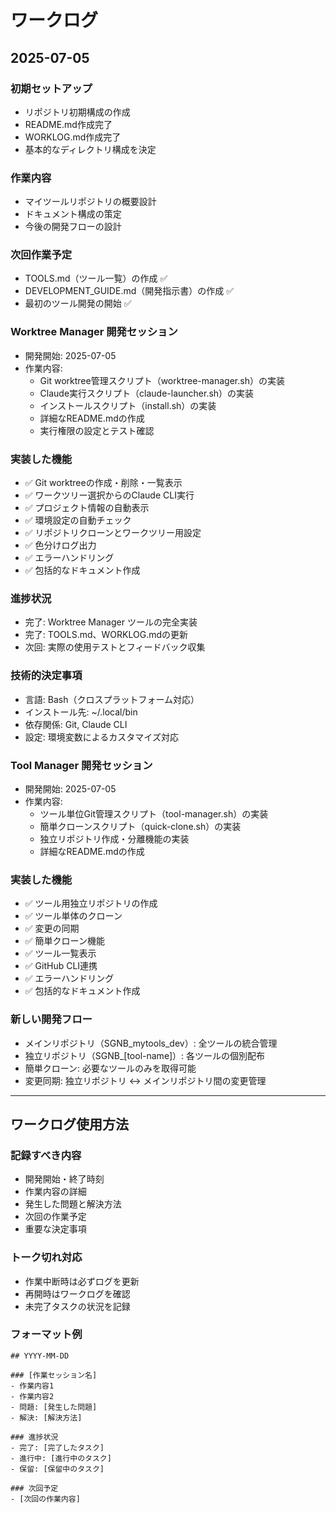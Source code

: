 # ワークログ

## 2025-07-05

### 初期セットアップ
- リポジトリ初期構成の作成
- README.md作成完了
- WORKLOG.md作成完了
- 基本的なディレクトリ構成を決定

### 作業内容
- マイツールリポジトリの概要設計
- ドキュメント構成の策定
- 今後の開発フローの設計

### 次回作業予定
- TOOLS.md（ツール一覧）の作成 ✅
- DEVELOPMENT_GUIDE.md（開発指示書）の作成 ✅
- 最初のツール開発の開始 ✅

### Worktree Manager 開発セッション
- 開発開始: 2025-07-05
- 作業内容:
  - Git worktree管理スクリプト（worktree-manager.sh）の実装
  - Claude実行スクリプト（claude-launcher.sh）の実装
  - インストールスクリプト（install.sh）の実装
  - 詳細なREADME.mdの作成
  - 実行権限の設定とテスト確認

### 実装した機能
- ✅ Git worktreeの作成・削除・一覧表示
- ✅ ワークツリー選択からのClaude CLI実行
- ✅ プロジェクト情報の自動表示
- ✅ 環境設定の自動チェック
- ✅ リポジトリクローンとワークツリー用設定
- ✅ 色分けログ出力
- ✅ エラーハンドリング
- ✅ 包括的なドキュメント作成

### 進捗状況
- 完了: Worktree Manager ツールの完全実装
- 完了: TOOLS.md、WORKLOG.mdの更新
- 次回: 実際の使用テストとフィードバック収集

### 技術的決定事項
- 言語: Bash（クロスプラットフォーム対応）
- インストール先: ~/.local/bin
- 依存関係: Git, Claude CLI
- 設定: 環境変数によるカスタマイズ対応

### Tool Manager 開発セッション
- 開発開始: 2025-07-05
- 作業内容:
  - ツール単位Git管理スクリプト（tool-manager.sh）の実装
  - 簡単クローンスクリプト（quick-clone.sh）の実装
  - 独立リポジトリ作成・分離機能の実装
  - 詳細なREADME.mdの作成

### 実装した機能
- ✅ ツール用独立リポジトリの作成
- ✅ ツール単体のクローン
- ✅ 変更の同期
- ✅ 簡単クローン機能
- ✅ ツール一覧表示
- ✅ GitHub CLI連携
- ✅ エラーハンドリング
- ✅ 包括的なドキュメント作成

### 新しい開発フロー
- メインリポジトリ（SGNB_mytools_dev）: 全ツールの統合管理
- 独立リポジトリ（SGNB_[tool-name]）: 各ツールの個別配布
- 簡単クローン: 必要なツールのみを取得可能
- 変更同期: 独立リポジトリ ↔ メインリポジトリ間の変更管理

---

## ワークログ使用方法

### 記録すべき内容
- 開発開始・終了時刻
- 作業内容の詳細
- 発生した問題と解決方法
- 次回の作業予定
- 重要な決定事項

### トーク切れ対応
- 作業中断時は必ずログを更新
- 再開時はワークログを確認
- 未完了タスクの状況を記録

### フォーマット例
```
## YYYY-MM-DD

### [作業セッション名]
- 作業内容1
- 作業内容2
- 問題: [発生した問題]
- 解決: [解決方法]

### 進捗状況
- 完了: [完了したタスク]
- 進行中: [進行中のタスク]
- 保留: [保留中のタスク]

### 次回予定
- [次回の作業内容]
```